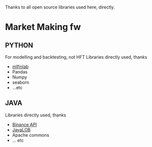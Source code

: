 Thanks to all open source libraries used here, directly.


# Market Making fw
## PYTHON
For modelling and backtesting, not HFT
Libraries directly used, thanks

* [mlfinlab](https://hudsonthames.org/mlfinlab/)
* Pandas
* Numpy
* seaborn
* ...etc

## JAVA
Libraries directly used, thanks

* [Binance API](https://github.com/binance-exchange/binance-java-api)
* [JavaLOB](https://github.com/DrAshBooth/JavaLOB)
* Apache commons
* ... etc
